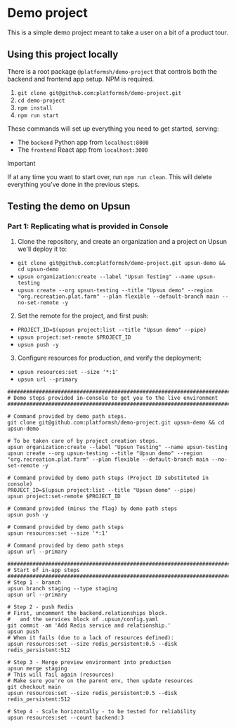# Demo project

This is a simple demo project meant to take a user on a bit of a product tour. 

## Using this project locally

There is a root package `@platformsh/demo-project` that controls both the backend and frontend app setup.
NPM is required. 

1. `git clone git@github.com:platformsh/demo-project.git`
1. `cd demo-project`
1. `npm install`
1. `npm run start`

These commands will set up everything you need to get started, serving:

- The `backend` Python app from `localhost:8000`
- The `frontend` React app from `localhost:3000`

> [!IMPORTANT]
> If at any time you want to start over, run `npm run clean`.
> This will delete everything you've done in the previous steps.

## Testing the demo on Upsun

### Part 1: Replicating what is provided in Console

1. Clone the repository, and create an organization and a project on Upsun we'll deploy it to:

- `git clone git@github.com:platformsh/demo-project.git upsun-demo && cd upsun-demo`
- `upsun organization:create --label "Upsun Testing" --name upsun-testing`
- `upsun create --org upsun-testing --title "Upsun demo" --region "org.recreation.plat.farm" --plan flexible --default-branch main --no-set-remote -y`

2. Set the remote for the project, and first push:

- `PROJECT_ID=$(upsun project:list --title "Upsun demo" --pipe)`
- `upsun project:set-remote $PROJECT_ID`
- `upsun push -y`

3. Configure resources for production, and verify the deployment:

- `upsun resources:set --size '*:1'`
- `upsun url --primary`

```
####################################################################################################
# Demo steps provided in-console to get you to the live environment
####################################################################################################

# Command provided by demo path steps.
git clone git@github.com:platformsh/demo-project.git upsun-demo && cd upsun-demo

# To be taken care of by project creation steps.
upsun organization:create --label "Upsun Testing" --name upsun-testing
upsun create --org upsun-testing --title "Upsun demo" --region "org.recreation.plat.farm" --plan flexible --default-branch main --no-set-remote -y

# Command provided by demo path steps (Project ID substituted in console)
PROJECT_ID=$(upsun project:list --title "Upsun demo" --pipe)
upsun project:set-remote $PROJECT_ID

# Command provided (minus the flag) by demo path steps
upsun push -y

# Command provided by demo path steps
upsun resources:set --size '*:1'

# Command provided by demo path steps
upsun url --primary

####################################################################################################
# Start of in-app steps
####################################################################################################
# Step 1 - branch
upsun branch staging --type staging
upsun url --primary

# Step 2 - push Redis
# First, uncomment the backend.relationships block.
#   and the services block of .upsun/config.yaml
git commit -am 'Add Redis service and relationship.'
upsun push
# When it fails (due to a lack of resources defined):
upsun resources:set --size redis_persistent:0.5 --disk redis_persistent:512

# Step 3 - Merge preview environment into production
upsun merge staging
# This will fail again (resources)
# Make sure you're on the parent env, then update resources
git checkout main
upsun resources:set --size redis_persistent:0.5 --disk redis_persistent:512

# Step 4 - Scale horizontally - to be tested for reliability
upsun resources:set --count backend:3
```
